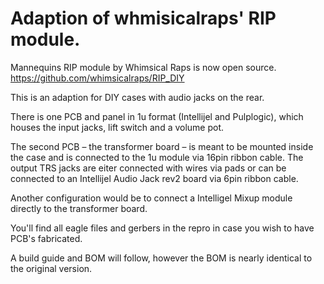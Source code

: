 # Adaption of whmisicalraps' RIP module.

Mannequins RIP module by Whimsical Raps is now open source.
https://github.com/whimsicalraps/RIP_DIY

This is an adaption for DIY cases with audio jacks on the rear.

There is one PCB and panel in 1u format (Intellijel and Pulplogic), which houses the input jacks, lift switch and a volume pot.

The second PCB – the transformer board – is meant to be mounted inside the case and is connected to the 1u module via 16pin ribbon cable.
The output TRS jacks are eiter connected with wires via pads or can be connected to an Intellijel Audio Jack rev2 board via 6pin ribbon cable.

Another configuration would be to connect a Intelligel Mixup module directly to the transformer board.

You'll find all eagle files and gerbers in the repro in case you wish to have PCB's fabricated.

A build guide and BOM will follow, however the BOM is nearly identical to the original version.
